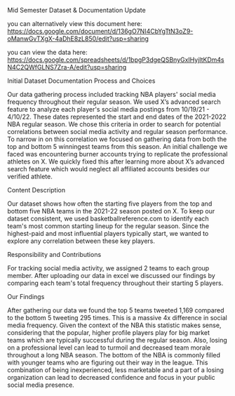 Mid Semester Dataset & Documentation Update

you can alternatively view this document here: https://docs.google.com/document/d/136gO7NI4CbYgTtN3oZ9-oManwGvTXgX-4aDhE8zL850/edit?usp=sharing
 
you can view the data here: https://docs.google.com/spreadsheets/d/1bpgP3dgeQSBnyGxIHyjltKDm4sN4C2QWfGLNS7Zra-A/edit?usp=sharing

Initial Dataset Documentation 
Process and Choices

Our data gathering process included tracking NBA players' social media frequency throughout their regular season. We used X’s advanced search feature to analyze each player's social media postings from 10/19/21 - 4/10/22. These dates represented the start and end dates of the 2021-2022 NBA regular season. We chose this criteria in order to search for potential correlations between social media activity and regular season performance. To narrow in on this correlation we focused on gathering data from both the top and bottom 5 winningest teams from this season. An initial challenge we faced was encountering burner accounts trying to replicate the professional athletes on X. We quickly fixed this after learning more about X’s advanced search feature which would neglect all affiliated accounts besides our verified athlete. 

Content Description

Our dataset shows how often the starting five players from the top and bottom five NBA teams in the 2021-22 season posted on X. To keep our dataset consistent, we used basketballreference.com to identify each team's most common starting lineup for the regular season. Since the highest-paid and most influential players typically start, we wanted to explore any correlation between these key players.

Responsibility and Contributions

For tracking social media activity, we assigned 2 teams to each group member. After uploading our data in excel we discussed our findings by comparing each team's total frequency throughout their starting 5 players. 

Our Findings

After gathering our data we found the top 5 teams tweeted 1,169 compared to the bottom 5 tweeting 295 times. This is a massive 4x difference in social media frequency. Given the context of the NBA this statistic makes sense, considering that the popular, higher profile players play for big market teams which are typically successful during the regular season. Also, losing on a professional level can lead to turmoil and decreased team morale throughout a long NBA season. The bottom of the NBA is commonly filled with younger teams who are figuring out their way in the league. This combination of being inexperienced, less marketable and a part of a losing organization can lead to decreased confidence and focus in your public social media presence.
